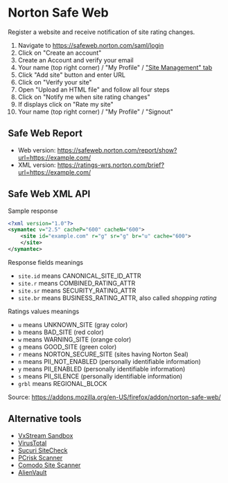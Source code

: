 # Norton Safe Web

Register a website and receive notification of site rating changes.

1. Navigate to https://safeweb.norton.com/saml/login
1. Click on "Create an account"
1. Create an Account and verify your email
1. Your name (top right corner) / "My Profile"
    / ["Site Management" tab](https://safeweb.norton.com/site_dispute)
1. Click "Add site" button and enter URL
1. Click on "Verify your site" 
1. Open "Upload an HTML file" and follow all four steps
1. Click on "Notify me when site rating changes"
1. If displays click on "Rate my site"
1. Your name (top right corner) / "My Profile" / "Signout"

## Safe Web Report

- Web version: https://safeweb.norton.com/report/show?url=https://example.com/
- XML version: https://ratings-wrs.norton.com/brief?url=https://example.com/

## Safe Web XML API

Sample response

```xml
<?xml version="1.0"?>
<symantec v="2.5" cacheP="600" cacheN="600">
	<site id="example.com" r="g" sr="g" br="u" cache="600">
	</site>
</symantec>
```

Response fields meanings

- `site.id` means CANONICAL_SITE_ID_ATTR
- `site.r` means COMBINED_RATING_ATTR
- `site.sr` means SECURITY_RATING_ATTR
- `site.br` means BUSINESS_RATING_ATTR, also called _shopping rating_

Ratings values meanings

- `u` means UNKNOWN_SITE (gray color)
- `b` means BAD_SITE (red color)
- `w` means WARNING_SITE (orange color)
- `g` means GOOD_SITE (green color)
- `r` means NORTON_SECURE_SITE (sites having Norton Seal)
- `n` means PII_NOT_ENABLED (personally identifiable information)
- `y` means PII_ENABLED (personally identifiable information)
- `s` means PII_SILENCE (personally identifiable information)
- `grbl` means REGIONAL_BLOCK

Source: https://addons.mozilla.org/en-US/firefox/addon/norton-safe-web/

## Alternative tools

- [VxStream Sandbox](https://www.hybrid-analysis.com/)
- [VirusTotal](https://www.virustotal.com/)
- [Sucuri SiteCheck](https://sitecheck.sucuri.net/)
- [PCrisk Scanner](https://scanner.pcrisk.com/)
- [Comodo Site Scanner](https://cwatch.comodo.com/sitescanner/)
- [AlienVault](https://otx.alienvault.com/browse/global/pulses)
